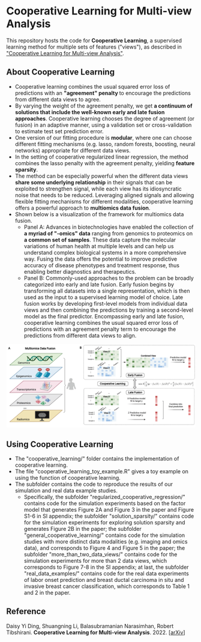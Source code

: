 # Cooperative Learning for Multi-view Analysis

This repository hosts the code for <b>Cooperative Learning</b>, a supervised learning method for multiple sets of features ("views"), as described in ["Cooperative Learning for Multi-view Analysis"](https://arxiv.org/abs/2112.12337).

## About Cooperative Learning
* Cooperative learning combines the usual squared error loss of predictions with an <b>"agreement" penalty </b> to encourage the predictions from different data views to agree. 
* By varying the weight of the agreement penalty, we get <b>a continuum of solutions that include the well-known early and late fusion approaches</b>. Cooperative learning chooses the degree of agreement (or fusion) in an adaptive manner, using a validation set or cross-validation to estimate test set prediction error.
* One version of our fitting procedure is <b>modular</b>, where one can choose different fitting mechanisms (e.g. lasso, random forests, boosting, neural networks) appropriate for different data views. 
* In the setting of cooperative regularized linear regression, the method combines the lasso penalty with the agreement penalty, yielding <b>feature sparsity</b>.
* The method can be especially powerful when the different data views <b>share some underlying relationship</b> in their signals that can be exploited to strengthen signal, while each view has its idiosyncratic noise that needs to be reduced. Leveraging aligned signals and allowing flexible fitting mechanisms for different modalities, cooperative learning offers a powerful approach to <b>multiomics data fusion</b>. 
* Shown below is a visualization of the framework for multiomics data fusion. 
    * Panel A: Advances in biotechnologies have enabled the collection of <b>a myriad of "-omics" data</b> ranging from genomics to proteomics on <b>a common set of samples</b>. These data capture the molecular variations of human health at multiple levels and can help us understand complex biological systems in a more comprehensive way. Fusing the data offers the potential to improve predictive accuracy of disease phenotypes and treatment response, thus enabling better diagnostics and therapeutics.
    * Panel B: Commonly-used approaches to the problem can be broadly categorized into early and late fusion. Early fusion begins by transforming all datasets into a single representation, which is then used as the input to a supervised learning model of choice. Late fusion works by developing first-level models from individual data views and then combining the predictions by training a second-level model as the final predictor. Encompassing early and late fusion, cooperative learning combines the usual squared error loss of predictions with an agreement penalty term to encourage the predictions from different data views to align.

<p align="center"><img src="cooperative_learning/figs/cooperative_learning.jpg" width="1500px" /></p>

    
## Using Cooperative Learning
* The "cooperative_learning/" folder contains the implementation of cooperative learning. 
* The file "cooperative_learning_toy_example.R" gives a toy example on using the function of cooperative learning.
* The subfolder contains the code to reproduce the results of our simulation and real data example studies. 
  *  Specifically, the subfolder "regularized_cooperative_regression/" contains code for the simulation experiments based on the factor model that generates Figure 2A and Figure 3 in the paper and Figure S1-6 in SI appendix; the subfolder "solution_sparsity/" contains code for the simulation experiments for exploring solution sparsity and generates Figure 2B in the paper; the subfolder "general_cooperative_learning/" contains code for the simulation studies with more distinct data modalities (e.g. imaging and omics data), and corresponds to Figure 4 and Figure 5 in the paper; the subfolder "more_than_two_data_views/" contains code for the simulation experiments for more than 2 data views, which corresponds to Figure 7-8 in the SI appendix; at last, the subfolder "real_data_examples/" contains code for the real data experiments of labor onset prediction and breast ductal carcinoma in situ and invasive breast cancer classification, which corresponds to Table 1 and 2 in the paper.

## Reference 
Daisy Yi Ding, Shuangning Li, Balasubramanian Narasimhan, Robert Tibshirani. <b>Cooperative Learning for Multi-view Analysis</b>. 2022. [[arXiv](https://arxiv.org/abs/2112.12337)]
